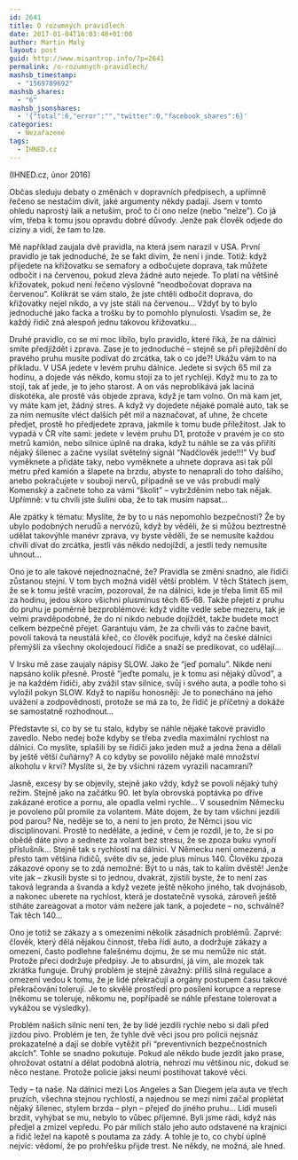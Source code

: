 ```yaml
---
id: 2641
title: O rozumných pravidlech
date: 2017-01-04T16:03:48+01:00
author: Martin Malý
layout: post
guid: http://www.misantrop.info/?p=2641
permalink: /o-rozumnych-pravidlech/
mashsb_timestamp:
  - "1569789692"
mashsb_shares:
  - "6"
mashsb_jsonshares:
  - '{"total":6,"error":"","twitter":0,"facebook_shares":6}'
categories:
  - Nezařazené
tags:
  - IHNED.cz
---
```

(IHNED.cz, únor 2016)

<span style="font-weight: 400;">Občas sleduju debaty o změnách v dopravních předpisech, a upřímně řečeno se nestačím divit, jaké argumenty někdy padají. Jsem v tomto ohledu naprostý laik a netuším, proč to či ono nelze (nebo “nelze”). Co já vím, třeba k tomu jsou opravdu dobré důvody. Jenže pak člověk odjede do ciziny a vidí, že tam to lze.</span>

<span style="font-weight: 400;">Mě například zaujala dvě pravidla, na která jsem narazil v USA. První pravidlo je tak jednoduché, že se fakt divím, že není i jinde. Totiž: když přijedete na křižovatku se semafory a odbočujete doprava, tak můžete odbočit i na červenou, pokud zleva žádné auto nejede. To platí na většině křižovatek, pokud není řečeno výslovně “neodbočovat doprava na červenou”. Kolikrát se vám stalo, že jste chtěli odbočit doprava, do křižovatky nejel nikdo, a vy jste stáli na červenou… Vždyť by to bylo jednoduché jako facka a trošku by to pomohlo plynulosti. Vsadím se, že každý řidič zná alespoň jednu takovou křižovatku…</span>

<span style="font-weight: 400;">Druhé pravidlo, co se mi moc líbilo, bylo pravidlo, které říká, že na dálnici smíte předjíždět i zprava. Zase je to jednoduché &#8211; stejně se při přejíždění do pravého pruhu musíte podívat do zrcátka, tak o co jde?! Ukážu vám to na příkladu. V USA jedete v levém pruhu dálnice. Jedete si svých 65 mil za hodinu, a dojede vás někdo, komu stojí za to jet rychleji. Když mu to za to stojí, tak ať jede, je to jeho starost. A on vás neproblikává jak laciná diskotéka, ale prostě vás objede zprava, když je tam volno. On má kam jet, vy máte kam jet, žádný stres. A když vy dojedete nějaké pomalé auto, tak se za ním nemusíte vléct dalších pět mil a naznačovat, ať uhne, že chcete předjet, prostě ho předjedete zprava, jakmile k tomu bude příležitost. Jak to vypadá v ČR víte sami: jedete v levém pruhu D1, protože v pravém je co sto metrů kamión, nebo silnice úplně na draka, když tu náhle se za vás přiřítí nějaký šílenec a začne vysílat světelný signál “Nadčlověk jede!!!” Vy buď vyměknete a přidáte taky, nebo vyměknete a uhnete doprava asi tak půl metru před kamión a šlapete na brzdu, abyste to nenaprali do toho dalšího, anebo pokračujete v souboji nervů, případně se ve vás probudí malý Komenský a začnete toho za vámi “školit” &#8211; vybržděním nebo tak nějak. Upřímně: v tu chvíli jste šulíni oba, že to tak musím napsat…</span>

<span style="font-weight: 400;">Ale zpátky k tématu: Myslíte, že by to u nás nepomohlo bezpečnosti? Že by ubylo podobných nerudů a nervózů, když by věděli, že si můžou beztrestně udělat takovýhle manévr zprava, vy byste věděli, že se nemusíte každou chvíli dívat do zrcátka, jestli vás někdo nedojíždí, a jestli tedy nemusíte uhnout…</span>

<span style="font-weight: 400;">Ono je to ale takové nejednoznačné, že? Pravidla se změní snadno, ale řidiči zůstanou stejní. V tom bych možná viděl větší problém. V těch Státech jsem, že se k tomu ještě vracím, pozoroval, že na dálnici, kde je třeba limit 65 mil za hodinu, jedou skoro všichni plusmínus těch 65-68. Takže přejetí z pruhu do pruhu je poměrně bezproblémové: když vidíte vedle sebe mezeru, tak je velmi pravděpodobné, že do ní nikdo nebude dojíždět, takže budete moct celkem bezpečně přejet. Garantuju vám, že za chvíli vás to začne bavit, povolí taková ta neustálá křeč, co člověk pociťuje, když na české dálnici přemýšlí za všechny okolojedoucí řidiče a snaží se predikovat, co udělají…</span>

<span style="font-weight: 400;">V Irsku mě zase zaujaly nápisy SLOW. Jako že “jeď pomalu”. Nikde není napsáno kolik přesně. Prostě “jeďte pomalu, je k tomu asi nějaký důvod”, a je na každém řidiči, aby zvážil stav silnice, svůj i svého auta, a podle toho si vyložil pokyn SLOW. Když to napíšu honosněji: Je to ponecháno na jeho uvážení a zodpovědnosti, protože se má za to, že řidič je příčetný a dokáže se samostatně rozhodnout…</span>

<span style="font-weight: 400;">Představte si, co by se tu stalo, kdyby se náhle nějaké takové pravidlo zavedlo. Nebo nedej bože kdyby se třeba zvedla maximální rychlost na dálnici. Co myslíte, splašili by se řidiči jako jeden muž a jedna žena a dělali by ještě větší čuňárny? A co kdyby se povolilo nějaké malé množství alkoholu v krvi? Myslíte si, že by všichni rázem vyrazili nacamraní?</span>

<span style="font-weight: 400;">Jasně, excesy by se objevily, stejně jako vždy, když se povolí nějaký tuhý režim. Stejně jako na začátku 90. let byla obrovská poptávka po dříve zakázané erotice a pornu, ale opadla velmi rychle… V sousedním Německu je povoleno půl promile za volantem. Máte dojem, že by tam všichni jezdili pod parou? Ne, neděje se to, a není to jen proto, že Němci jsou víc disciplinovaní. Prostě to neděláte, a jediné, v čem je rozdíl, je to, že si po obědě dáte pivo a sednete za volant bez stresu, že se zpoza buku vynoří příslušník… Stejně tak s rychlostí na dálnici. V Německu není omezená, a přesto tam většina řidičů, světe div se, jede plus mínus 140. Člověku zpoza zákazové opony se to zdá nemožné: Být to u nás, tak to kalím dvěstě! Jenže víte jak &#8211; zkusili byste si to jednou, dvakrát, zjistili byste, že to není zas taková legranda a švanda a když vezete ještě někoho jiného, tak dvojnásob, a nakonec uberete na rychlost, která je dostatečně vysoká, zároveň ještě stíháte zareagovat a motor vám nežere jak tank, a pojedete &#8211; no, schválně? Tak těch 140&#8230;</span>

<span style="font-weight: 400;">Ono je totiž se zákazy a s omezeními několik zásadních problémů. Zaprvé: člověk, který dělá nějakou činnost, třeba řídí auto, a dodržuje zákazy a omezení, často podlehne falešnému dojmu, že se mu nemůže nic stát. Protože přeci dodržuje předpisy. Je to absurdní, já vím, ale mozek tak zkrátka funguje. Druhý problém je stejně závažný: příliš silná regulace a omezení vedou k tomu, že je lidé překračují a orgány postupem času takové překračování tolerují. Je to skvělé prostředí pro posílení korupce a represe (někomu se toleruje, někomu ne, popřípadě se náhle přestane tolerovat a vykážou se výsledky).</span>

<span style="font-weight: 400;">Problém našich silnic není ten, že by lidé jezdili rychle nebo si dali před jízdou pivo. Problém je ten, že tyhle dvě věci jsou pro policii nejsnáz prokazatelné a dají se dobře vytěžit při “preventivních bezpečnostních akcích”. Tohle se snadno pokutuje. Pokud ale někdo bude jezdit jako prase, ohrožovat ostatní a dělat podobná alotria, nehrozí mu většinou nic, dokud se něco nestane. Protože policie jaksi neumí postihovat takové věci. </span>

<span style="font-weight: 400;">Tedy &#8211; ta naše. Na dálnici mezi Los Angeles a San Diegem jela auta ve třech pruzích, všechna stejnou rychlostí, a najednou se mezi nimi začal proplétat nějaký šílenec, stylem brzda &#8211; plyn &#8211; přejeď do jiného pruhu… Lidi museli brzdit, vyhýbat se mu, nebylo to vůbec příjemné. Byli jsme rádi, když nás předjel a zmizel vepředu. Po pár mílích stálo jeho auto odstavené na krajnici a řidič ležel na kapotě s poutama za zády. A tohle je to, co chybí úplně nejvíc: vědomí, že po prohřešku přijde trest. Ne někdy, ne možná, ale hned.</span>